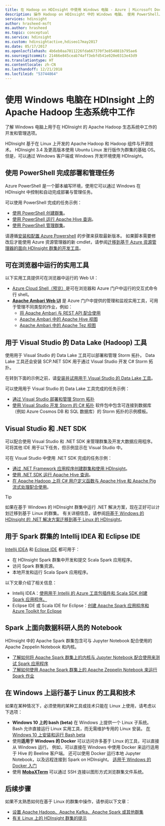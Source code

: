 ```yaml
---
title: 在 Hadoop on HDInsight 中使用 Windows 电脑 - Azure | Microsoft Docs - Azure
description: 操作 Hadoop on HDInsight 中的 Windows 电脑。 使用 PowerShell、Visual Studio 和 Linux 工具管理与查询群集。 使用 .NET 开发大数据解决方案。
services: hdinsight
author: hrasheed-msft
ms.author: hrasheed
ms.topic: conceptual
ms.service: hdinsight
ms.custom: hdinsightactive,hdiseo17may2017
ms.date: 05/17/2017
ms.openlocfilehash: 4b6eb0aa7011226fda667370f3e854081b795ae6
ms.sourcegitcommit: 21466e845ceab74aff3ebfd541e020e0313e43d9
ms.translationtype: HT
ms.contentlocale: zh-CN
ms.lasthandoff: 12/21/2018
ms.locfileid: "53744864"
---
```

# <a name="work-in-the-apache-hadoop-ecosystem-on-hdinsight-from-a-windows-pc"></a>使用 Windows 电脑在 HDInsight 上的 Apache Hadoop 生态系统中工作

了解 Windows 电脑上用于在 HDInsight 的 Apache Hadoop 生态系统中工作的开发和管理选项。 

HDInsight 基于在 Linux 上开发的 Apache Hadoop 和 Hadoop 组件与开源技术。 HDInsight 3.4 及更高版本使用 Ubuntu Linux 发行版作为群集的基础 OS。 但是，可以通过 Windows 客户端或 Windows 开发环境使用 HDInsight。

## <a name="use-powershell-for-deployment-and-management-tasks"></a>使用 PowerShell 完成部署和管理任务
Azure PowerShell 是一个脚本编写环境，使用它可以通过 Windows 在 HDInsight 中控制和自动完成部署与管理任务。

可以使用 PowerShell 完成的任务示例：

* [使用 PowerShell 创建群集](hdinsight-hadoop-create-linux-clusters-azure-powershell.md)。
* [使用 PowerShell 运行 Apache Hive 查询](hadoop/apache-hadoop-use-hive-powershell.md)。
* [使用 PowerShell 管理群集](hdinsight-administer-use-powershell.md)。

请遵循[安装和配置 Azure Powershell](https://docs.microsoft.com/powershell/azure/install-azurerm-ps) 的步骤来获取最新版本。 如果脚本需要修改后才能使用 Azure 资源管理器的新 cmdlet，请参阅[迁移到基于 Azure 资源管理器的面向 HDInsight 群集的开发工具](hdinsight-hadoop-development-using-azure-resource-manager.md)。

## <a name="utilities-you-can-run-in-a-browser"></a>可在浏览器中运行的实用工具
以下实用工具提供可在浏览器中运行的 Web UI：
* [Azure Cloud Shell（预览）](https://docs.microsoft.com/azure/cloud-shell/quickstart)是可在浏览器和 Azure 门户中运行的交互式命令行 shell。
* **[Apache Ambari Web UI](hdinsight-hadoop-manage-ambari.md)** 是 Azure 门户中提供的管理和监视实用工具，可用于管理不同类型的作业，例如：
    * [将 Apache Ambari 与 REST API 配合使用](hdinsight-hadoop-manage-ambari-rest-api.md)
    * [Apache Ambari 中的 Apache Hive 视图](hadoop/apache-hadoop-use-hive-ambari-view.md)
    * [Apache Ambari 中的 Apache Tez 视图](hdinsight-debug-ambari-tez-view.md)

## <a name="data-lake-hadoop-tools-for-visual-studio"></a>用于 Visual Studio 的 Data Lake (Hadoop) 工具
使用用于 Visual Studio 的 Data Lake 工具可以部署和管理 Storm 拓扑。 Data Lake 工具还会安装 SCP.NET SDK 用于通过 Visual Studio 开发 C# Storm 拓扑。

在转到下面的示例之前，请[安装并试用用于 Visual Studio 的 Data Lake 工具](hadoop/apache-hadoop-visual-studio-tools-get-started.md)。 

可以使用用于 Visual Studio 的 Data Lake 工具完成的任务示例：
* [通过 Visual Studio 部署和管理 Storm 拓扑](storm/apache-storm-deploy-monitor-topology-linux.md)
* [使用 Visual Studio 开发 Storm 的 C# 拓扑](storm/apache-storm-develop-csharp-visual-studio-topology.md) 软件包中包含可连接到数据库（例如 Azure Cosmos DB 和 SQL 数据库）的 Storm 拓扑的示例模板。

## <a name="visual-studio-and-the-net-sdk"></a>Visual Studio 和 .NET SDK 

可以配合使用 Visual Studio 和 .NET SDK 来管理群集及开发大数据应用程序。 可将其他 IDE 用于以下任务，但示例显示在 Visual Studio 中。

可在 Visual Studio 中使用 .NET SDK 完成的任务示例：
* [通过 .NET Framework 应用程序创建群集和使用 HDInsight](hdinsight-hadoop-create-linux-clusters-dotnet-sdk.md)。
* [使用 .NET SDK 运行 Apache Hive 查询](hadoop/apache-hadoop-use-hive-dotnet-sdk.md)。
* [在 Apache Hadoop 上将 C# 用户定义函数与 Apache Hive 和 Apache Pig 流式处理配合使用](hadoop/apache-hadoop-hive-pig-udf-dotnet-csharp.md)。

> [!TIP]
> 如果在基于 Windows 的 HDInsight 群集中运行 .NET 解决方案，现在正好可以计划迁移到基于 Linux 的群集。 有关详细信息，请参阅[将基于 Windows 的 HDInsight 的 .NET 解决方案迁移到基于 Linux 的 HDInsight](hdinsight-hadoop-migrate-dotnet-to-linux.md)。

## <a name="intellij-idea-and-eclipse-ide-for-spark-clusters"></a>用于 Spark 群集的 Intellij IDEA 和 Eclipse IDE
[Intellij IDEA](https://www.jetbrains.com/idea/download) 和 [Eclipse IDE](https://www.eclipse.org/downloads/) 都可用于：
* 在 HDInsight Spark 群集中开发和提交 Scala Spark 应用程序。
* 访问 Spark 群集资源。
* 本地开发和运行 Scala Spark 应用程序。

以下文章介绍了相关信息： 
* Intellij IDEA：[使用用于 Intellij 的 Azure 工具包插件和 Scala SDK 创建 Spark 应用程序。](spark/apache-spark-intellij-tool-plugin.md)
* Eclipse IDE 或 Scala IDE for Eclipse：[创建 Apache Spark 应用程序和 Azure Toolkit for Eclipse](spark/apache-spark-eclipse-tool-plugin.md) 


## <a name="notebooks-on-spark-for-data-scientists"></a>Spark 上面向数据科研人员的 Notebook 
HDInsight 中的 Apache Spark 群集包含可与 Jupyter Notebook 配合使用的 Apache Zeppelin Notebook 和内核。 

* [了解如何将 Apache Spark 群集上的内核与 Jupyter Notebook 配合使用来测试 Spark 应用程序](spark/apache-spark-zeppelin-notebook.md)
* [了解如何使用 Apache Spark 群集上的 Apache Zeppelin Notebook 来运行 Spark 作业](spark/apache-spark-jupyter-notebook-kernels.md) 


## <a name="run-linux-based-tools-and-technologies-on-windows"></a>在 Windows 上运行基于 Linux 的工具和技术

如果在某种情况下，必须使用的某种工具或技术只能在 Linux 上使用，请考虑以下选项：

* **Windows 10 上的 bash (beta)** 在 Windows 上提供一个 Linux 子系统。 Bash 允许直接运行 Linux 实用工具，而无需维护专用的 Linux 安装。 [在 Windows 10 上安装和运行 Bash beta](https://msdn.microsoft.com/commandline/wsl/install_guide)
* 使用**适用于 Windows 的 Docker** 可以访问许多基于 Linux 的工具，可以直接从 Windows 运行。 例如，可以直接在 Windows 中使用 Docker 来运行适用于 Hive 的 Beeline 客户端。 还可以使用 Docker 运行本地 Jupyter Notebook，以及远程连接到 Spark on HDInsight。 [适用于 Windows 的 Docker 入门](https://docs.docker.com/docker-for-windows/)
* 使用 **[MobaXTerm](https://mobaxterm.mobatek.net/)** 可以通过 SSH 连接以图形方式浏览群集文件系统。

## <a name="next-steps"></a>后续步骤
如果不太熟悉如何在基于 Linux 的群集中操作，请参阅以下文章：
* [设置 Apache Hadoop、Apache Kafka、Apache Spark 或其他群集](hdinsight-hadoop-provision-linux-clusters.md)
* [有关 Linux 上的 HDInsight 群集的提示](hdinsight-hadoop-linux-information.md)
